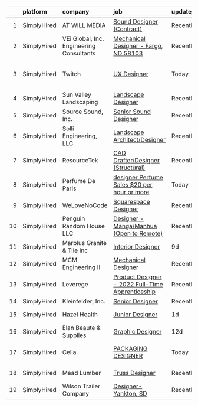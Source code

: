 

|    | platform    | company                                  | job                                                                                                                                                      | update_time   | location                       |
|---:|:------------|:-----------------------------------------|:---------------------------------------------------------------------------------------------------------------------------------------------------------|:--------------|:-------------------------------|
|  1 | SimplyHired | AT WILL MEDIA                            | [Sound Designer (Contract)](https://www.simplyhired.com/job/A8J3OHbNiyMLbVFnIUfy0ozJJiTZfcE14SmK3bIR7bWPApEHFt1A1g?q=3d+designer)                        | Recently      | Remote                         |
|  2 | SimplyHired | VEi Global, Inc. Engineering Consultants | [Mechanical Designer - Fargo, ND 58103](https://www.simplyhired.com/job/rY4gc12sPb-WCwLNi9cDGHEjtfISTFlaGR6A5IS_sESeskQpL-efrw?q=3d+designer)            | Recently      | Fargo, ND                      |
|  3 | SimplyHired | Twitch                                   | [UX Designer](https://www.simplyhired.com/job/JgC0phD8UHMY6w_GYDEQv1StM0T7jCoE7g8-DAC0SopcYGftun2qZQ?q=3d+designer)                                      | Today         | San Francisco, CA +2 locations |
|  4 | SimplyHired | Sun Valley Landscaping                   | [Landscape Designer](https://www.simplyhired.com/job/1T-rY6LTIZcpYrqnH5ApccfHcpSC6t4ApnmXSrQowD4cHUmEYhQUxg?q=3d+designer)                               | Recently      | Omaha, NE                      |
|  5 | SimplyHired | Source Sound, Inc.                       | [Senior Sound Designer](https://www.simplyhired.com/job/mw3datBFZnSnzm3SFniNFlYC60OHbjYX1kgvM61bk-lO-0QBaaabnQ?q=3d+designer)                            | Recently      | Remote                         |
|  6 | SimplyHired | Solli Engineering, LLC                   | [Landscape Architect/Designer](https://www.simplyhired.com/job/YpwcdYRir2sdfCqmlMIf943sR-kD-YztHUniWfpCG1i5YjA94gD_aA?q=3d+designer)                     | Recently      | Monroe, CT                     |
|  7 | SimplyHired | ResourceTek                              | [CAD Drafter/Designer (Structural)](https://www.simplyhired.com/job/QWoiTs-kRyv5oV2ZkEZKQF6_HkiwNJme6jE5phy-3dh-6JAMLGt7AA?q=3d+designer)                | Recently      | Murfreesboro, TN               |
|  8 | SimplyHired | Perfume De Paris                         | [designer Perfume Sales $20 per hour or more](https://www.simplyhired.com/job/pk_5jiihiDYeimBwhhK1G8d0PAyp2txPGsEQilQaO5KWMxke1LY3wA?q=3d+designer)      | Today         | Milpitas, CA +1 location       |
|  9 | SimplyHired | WeLoveNoCode                             | [Squarespace Designer](https://www.simplyhired.com/job/14Oh7WBJ9UM5vWA5J3wm9T_KeyHlQ_RMfKZtiJ0UPZlFBtqy7yxSEg?q=3d+designer)                             | Recently      | San Francisco, CA              |
| 10 | SimplyHired | Penguin Random House LLC                 | [Designer - Manga/Manhua (Open to Remote)](https://www.simplyhired.com/job/YVjoz_ii3cF-2IG73Q82K20RizrHH8xjNfiPt1u7gmPgh3-nFA2T3g?q=3d+designer)         | Recently      | Emeryville, CA                 |
| 11 | SimplyHired | Marblus Granite & Tile Inc               | [Interior Designer](https://www.simplyhired.com/job/YDfaxQbMQAxpc4Xunoyi-n6qx6KS8yIMxMZ0rqwB01h6shZGVFqtbA?q=3d+designer)                                | 9d            | San Jose, CA                   |
| 12 | SimplyHired | MCM Engineering II                       | [Mechanical Designer](https://www.simplyhired.com/job/Yket0NYKGSt9-lYzo2g4Sp8656GT6eCSdb-z86TwkhLs86PDImrMOw?q=3d+designer)                              | Recently      | Enoch, UT                      |
| 13 | SimplyHired | Leverege                                 | [Product Designer - 2022 Full-Time Apprenticeship](https://www.simplyhired.com/job/f2PnrkNkoKjnF_c7MsOM41LbDj7RDHIKkfuGC1pKOOPB0dNQ0HmV5w?q=3d+designer) | Recently      | Remote                         |
| 14 | SimplyHired | Kleinfelder, Inc.                        | [Senior Designer](https://www.simplyhired.com/job/20TYhAxrjOQa227sSVOYvh0c4pVPRGyjcLq63s-jmUszkq7V-Tj7TA?q=3d+designer)                                  | Recently      | Dover, DE                      |
| 15 | SimplyHired | Hazel Health                             | [Junior Designer](https://www.simplyhired.com/job/Y2hTxSmpYUn6jORTPZlIjSqMGFmqvoMS68IHxNSA3coVSEbtXQYiqA?q=3d+designer)                                  | 1d            | San Francisco, CA              |
| 16 | SimplyHired | Elan Beaute & Supplies                   | [Graphic Designer](https://www.simplyhired.com/job/RHcWN_ie5qSTnh-Y7dlIGwC5vEbEchLtQOC-JFxdKYmuHqL7qR9QzQ?q=3d+designer)                                 | 12d           | San Jose, CA                   |
| 17 | SimplyHired | Cella                                    | [PACKAGING DESIGNER](https://www.simplyhired.com/job/BIrug0aqJ2nbXSbGcm5_Xys_qJCya34ZXDz0yvrf09LIUP9QVjUKGA?q=3d+designer)                               | Today         | Sunnyvale, CA +1 location      |
| 18 | SimplyHired | Mead Lumber                              | [Truss Designer](https://www.simplyhired.com/job/ImSt3fSjKHeU-9aWkhBSm_4J563Qyonlye6SLpiB8_TCsZxNWMjupg?q=3d+designer)                                   | Recently      | Cheyenne, WY                   |
| 19 | SimplyHired | Wilson Trailer Company                   | [Designer-Yankton, SD](https://www.simplyhired.com/job/8nzhM58O3RWjWCahkODKWJTuxYv7O5e8Hgs9OqYWhWXmcYeinoLabA?q=3d+designer)                             | Recently      | Yankton, SD                    |